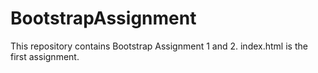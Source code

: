  # BootstrapAssignment
 This repository contains Bootstrap Assignment 1 and 2.
 index.html is the first assignment.
